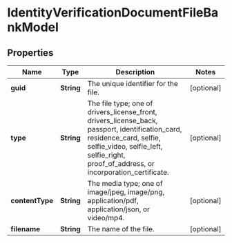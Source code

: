 

# IdentityVerificationDocumentFileBankModel


## Properties

| Name | Type | Description | Notes |
|------------ | ------------- | ------------- | -------------|
|**guid** | **String** | The unique identifier for the file. |  [optional] |
|**type** | **String** | The file type; one of drivers_license_front, drivers_license_back, passport, identification_card, residence_card, selfie, selfie_video, selfie_left, selfie_right, proof_of_address, or incorporation_certificate. |  [optional] |
|**contentType** | **String** | The media type; one of image/jpeg, image/png, application/pdf, application/json, or video/mp4. |  [optional] |
|**filename** | **String** | The name of the file. |  [optional] |



